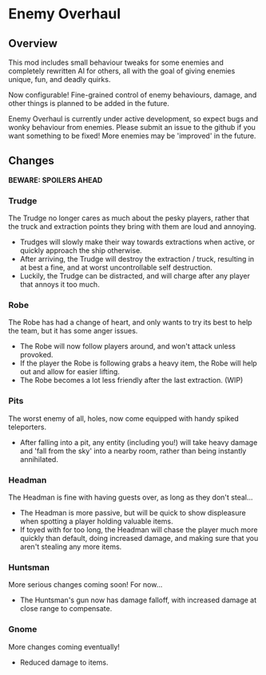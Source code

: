 # Enemy Overhaul

## Overview

This mod includes small behaviour tweaks for some enemies and completely rewritten AI for others, all with the goal of giving enemies unique, fun, and deadly quirks.

Now configurable! Fine-grained control of enemy behaviours, damage, and other things is planned to be added in the future.

Enemy Overhaul is currently under active development, so expect bugs and wonky behaviour from enemies. Please submit an issue to the github if you want something to be fixed! More enemies may be 'improved' in the future.

## Changes

**BEWARE: SPOILERS AHEAD**

### Trudge

The Trudge no longer cares as much about the pesky players, rather that the truck and extraction points they bring with them are loud and annoying. 
- Trudges will slowly make their way towards extractions when active, or quickly approach the ship otherwise.
- After arriving, the Trudge will destroy the extraction / truck, resulting in at best a fine, and at worst uncontrollable self destruction.
- Luckily, the Trudge can be distracted, and will charge after any player that annoys it too much.

### Robe

The Robe has had a change of heart, and only wants to try its best to help the team, but it has some anger issues.
- The Robe will now follow players around, and won't attack unless provoked.
- If the player the Robe is following grabs a heavy item, the Robe will help out and allow for easier lifting.
- The Robe becomes a lot less friendly after the last extraction. (WIP)

### Pits

The worst enemy of all, holes, now come equipped with handy spiked teleporters.
- After falling into a pit, any entity (including you!) will take heavy damage and 'fall from the sky' into a nearby room, rather than being instantly annihilated.

### Headman

The Headman is fine with having guests over, as long as they don't steal...
- The Headman is more passive, but will be quick to show displeasure when spotting a player holding valuable items.
- If toyed with for too long, the Headman will chase the player much more quickly than default, doing increased damage, and making sure that you aren't stealing any more items.
  
### Huntsman

More serious changes coming soon! For now...
- The Huntsman's gun now has damage falloff, with increased damage at close range to compensate.

### Gnome

More changes coming eventually!
- Reduced damage to items.


